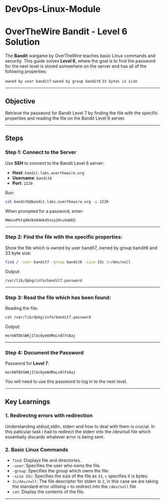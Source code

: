 # DevOps-Linux-Module

# OverTheWire Bandit - Level 6 Solution

The **Bandit** wargame by OverTheWire teaches basic Linux commands and security. This guide solves **Level 6**, where the goal is to find the password for the next level is stored somewhere on the server and has all of the following properties:

`owned by user bandit7`
`owned by group bandit6`
`33 bytes in size`

---

## Objective
Retrieve the password for Bandit Level 7 by finding the file with the specific properties and reading the file on the Bandit Level 6 server.

---

## Steps

### Step 1: Connect to the Server
Use **SSH** to connect to the Bandit Level 6 server:
- **Host**: `bandit.labs.overthewire.org`
- **Username**: `bandit6`
- **Port**: `2220`

Run:
```bash
ssh bandit6@bandit.labs.overthewire.org -p 2220
```

When prompted for a password, enter:
```
HWasnPhtq9AVKe0dmk45nxy20cvUa6EG
```

---

### Step 2: Find the file with the specific properties:
Show the file which is owned by user bandit7, owned by group bandit6 and 33 byte size:
```bash
find / -user bandit7 -group bandit6 -size 33c 2>/dev/null
```

Output:
```
/var/lib/dpkg/info/bandit7.password
```

---

### Step 3: Read the file which has been found:
Reading the file:
```bash
cat /var/lib/dpkg/info/bandit7.password
```

Output:
```
morbNTDkSW6jIlUc0ymOdMaLnOlFVAaj
```

---

### Step 4: Document the Password
Password for **Level 7**:
```
morbNTDkSW6jIlUc0ymOdMaLnOlFVAaj
```

You will need to use this password to log in to the next level.

---

## Key Learnings
### 1. **Redirectng errors with redirection**
Understanding stdout,stdin, stderr and how to deal with them is crucial. In this paticular task i had to redirect the stderr into the /dev/null file which essentially discards whatever error is being sent.


### 2. **Basic Linux Commands**
- `find`: Displays file and directories.
- `-user`: Specifies the user who owns the file.
- `-group`: Specifies the group which owns the file.
- `-size 33c`: Specifies the size of the file as `33`, `c` specifies it is bytes.
- `2>/dev/null`: The file descriptor for stderr is `2`, in this case we are taking the standard error utilising `>` to redirect into the `/dev/null` file
- `cat`: Display the contents of the file.

---
